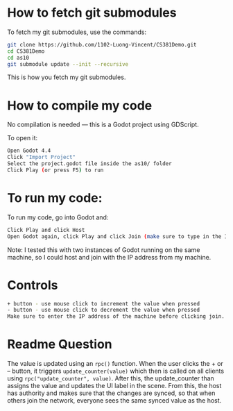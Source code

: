 # How to fetch git submodules
To fetch my git submodules, use the commands:
```bash
git clone https://github.com/1102-Luong-Vincent/CS381Demo.git
cd CS381Demo
cd as10
git submodule update --init --recursive
```
This is how you fetch my git submodules.

# How to compile my code 
No compilation is needed — this is a Godot project using GDScript.

To open it:
```bash
Open Godot 4.4
Click "Import Project"
Select the project.godot file inside the as10/ folder
Click Play (or press F5) to run
```
# To run my code:
To run my code, go into Godot and:
```bash
Click Play and click Host
Open Godot again, click Play and click Join (make sure to type in the IP Address that you connecting to before clicking join.)
```
Note: I tested this with two instances of Godot running on the same machine, so I could host and join with the IP address from my machine.

# Controls
```bash
+ button - use mouse click to increment the value when pressed
- button - use mouse click to decrement the value when pressed
Make sure to enter the IP address of the machine before clicking join.
```

# Readme Question
The value is updated using an `rpc()` function. When the user clicks the + or – button, it triggers `update_counter(value)` which then is called on all clients using `rpc("update_counter", value)`. After this, the update_counter than assigns the value and updates the UI label in the scene. From this, the host has authority and makes sure that the changes are synced, so that when others join the network, everyone sees the same synced value as the host.
